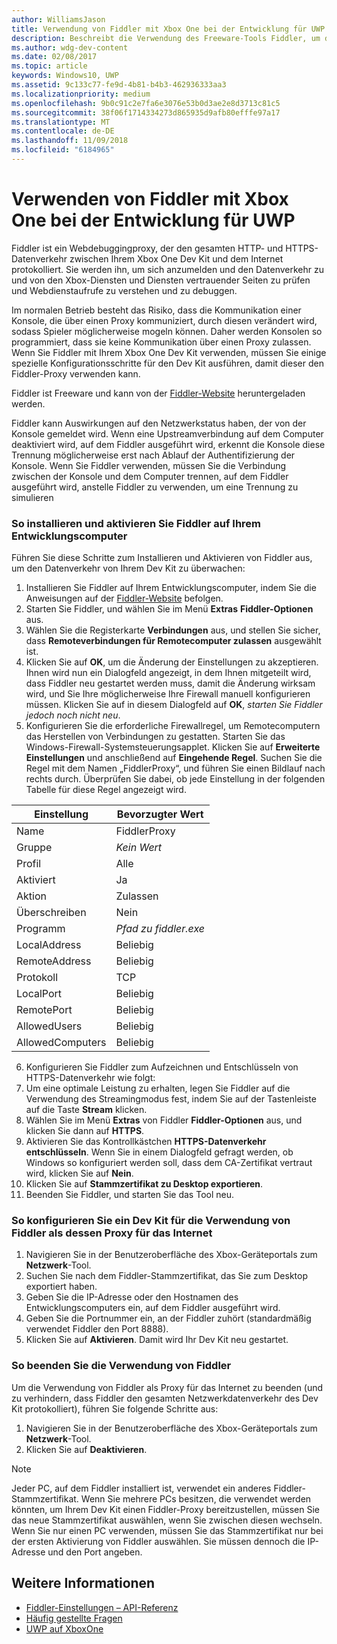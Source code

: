 ```yaml
---
author: WilliamsJason
title: Verwendung von Fiddler mit Xbox One bei der Entwicklung für UWP
description: Beschreibt die Verwendung des Freeware-Tools Fiddler, um den Netzwerkverkehr für ein Xbox One Dev Kit für UWP anzuzeigen.
ms.author: wdg-dev-content
ms.date: 02/08/2017
ms.topic: article
keywords: Windows10, UWP
ms.assetid: 9c133c77-fe9d-4b81-b4b3-462936333aa3
ms.localizationpriority: medium
ms.openlocfilehash: 9b0c91c2e7fa6e3076e53b0d3ae2e8d3713c81c5
ms.sourcegitcommit: 38f06f1714334273d865935d9afb80efffe97a17
ms.translationtype: MT
ms.contentlocale: de-DE
ms.lasthandoff: 11/09/2018
ms.locfileid: "6184965"
---
```

# <a name="how-to-use-fiddler-with-xbox-one-when-developing-for-uwp"></a>Verwenden von Fiddler mit Xbox One bei der Entwicklung für UWP

Fiddler ist ein Webdebuggingproxy, der den gesamten HTTP- und HTTPS-Datenverkehr zwischen Ihrem Xbox One Dev Kit und dem Internet protokolliert. Sie werden ihn, um sich anzumelden und den Datenverkehr zu und von den Xbox-Diensten und Diensten vertrauender Seiten zu prüfen und Webdienstaufrufe zu verstehen und zu debuggen. 

Im normalen Betrieb besteht das Risiko, dass die Kommunikation einer Konsole, die über einen Proxy kommuniziert, durch diesen verändert wird, sodass Spieler möglicherweise mogeln können. Daher werden Konsolen so programmiert, dass sie keine Kommunikation über einen Proxy zulassen. Wenn Sie Fiddler mit Ihrem Xbox One Dev Kit verwenden, müssen Sie einige spezielle Konfigurationsschritte für den Dev Kit ausführen, damit dieser den Fiddler-Proxy verwenden kann. 

Fiddler ist Freeware und kann von der [Fiddler-Website](http://www.fiddler2.com/fiddler2/) heruntergeladen werden. 

Fiddler kann Auswirkungen auf den Netzwerkstatus haben, der von der Konsole gemeldet wird. Wenn eine Upstreamverbindung auf dem Computer deaktiviert wird, auf dem Fiddler ausgeführt wird, erkennt die Konsole diese Trennung möglicherweise erst nach Ablauf der Authentifizierung der Konsole. Wenn Sie Fiddler verwenden, müssen Sie die Verbindung zwischen der Konsole und dem Computer trennen, auf dem Fiddler ausgeführt wird, anstelle Fiddler zu verwenden, um eine Trennung zu simulieren

### <a name="to-install-and-enable-fiddler-on-your-development-pc"></a>So installieren und aktivieren Sie Fiddler auf Ihrem Entwicklungscomputer
Führen Sie diese Schritte zum Installieren und Aktivieren von Fiddler aus, um den Datenverkehr von Ihrem Dev Kit zu überwachen:

1. Installieren Sie Fiddler auf Ihrem Entwicklungscomputer, indem Sie die Anweisungen auf der [Fiddler-Website](http://www.fiddler2.com/fiddler2/) befolgen. 
2. Starten Sie Fiddler, und wählen Sie im Menü **Extras** **Fiddler-Optionen** aus. 
3. Wählen Sie die Registerkarte **Verbindungen** aus, und stellen Sie sicher, dass **Remoteverbindungen für Remotecomputer zulassen** ausgewählt ist. 
4. Klicken Sie auf **OK**, um die Änderung der Einstellungen zu akzeptieren. Ihnen wird nun ein Dialogfeld angezeigt, in dem Ihnen mitgeteilt wird, dass Fiddler neu gestartet werden muss, damit die Änderung wirksam wird, und Sie Ihre möglicherweise Ihre Firewall manuell konfigurieren müssen. Klicken Sie auf in diesem Dialogfeld auf **OK**, *starten Sie Fiddler jedoch noch nicht neu*.
5. Konfigurieren Sie die erforderliche Firewallregel, um Remotecomputern das Herstellen von Verbindungen zu gestatten. Starten Sie das Windows-Firewall-Systemsteuerungsapplet. Klicken Sie auf **Erweiterte Einstellungen** und anschließend auf **Eingehende Regel**. Suchen Sie die Regel mit dem Namen „FiddlerProxy“, und führen Sie einen Bildlauf nach rechts durch. Überprüfen Sie dabei, ob jede Einstellung in der folgenden Tabelle für diese Regel angezeigt wird.
  
  | Einstellung           | Bevorzugter Wert                |
  | ----              | ----                           |
  | Name              | FiddlerProxy                   |
  | Gruppe             | *Kein Wert* |
  | Profil           | Alle                            |
  | Aktiviert           | Ja                            |
  | Aktion            | Zulassen                          |
  | Überschreiben          | Nein                             |
  | Programm           | *Pfad zu fiddler.exe*          |
  | LocalAddress      | Beliebig                            |
  | RemoteAddress     | Beliebig                            |
  | Protokoll          | TCP                            |
  | LocalPort         | Beliebig                            |
  | RemotePort        | Beliebig                            |
  | AllowedUsers      | Beliebig                            |
  | AllowedComputers  | Beliebig                            |


6. Konfigurieren Sie Fiddler zum Aufzeichnen und Entschlüsseln von HTTPS-Datenverkehr wie folgt:
  1. Um eine optimale Leistung zu erhalten, legen Sie Fiddler auf die Verwendung des Streamingmodus fest, indem Sie auf der Tastenleiste auf die Taste **Stream** klicken.
  2. Wählen Sie im Menü **Extras** von Fiddler **Fiddler-Optionen** aus, und klicken Sie dann auf **HTTPS**.
  3. Aktivieren Sie das Kontrollkästchen **HTTPS-Datenverkehr entschlüsseln**. Wenn Sie in einem Dialogfeld gefragt werden, ob Windows so konfiguriert werden soll, dass dem CA-Zertifikat vertraut wird, klicken Sie auf **Nein**.
  4. Klicken Sie auf **Stammzertifikat zu Desktop exportieren**.
7. Beenden Sie Fiddler, und starten Sie das Tool neu.

### <a name="to-configure-a-dev-kit-to-use-fiddler-as-its-proxy-to-the-internet"></a>So konfigurieren Sie ein Dev Kit für die Verwendung von Fiddler als dessen Proxy für das Internet

1. Navigieren Sie in der Benutzeroberfläche des Xbox-Geräteportals zum **Netzwerk**-Tool.
2. Suchen Sie nach dem Fiddler-Stammzertifikat, das Sie zum Desktop exportiert haben. 
3. Geben Sie die IP-Adresse oder den Hostnamen des Entwicklungscomputers ein, auf dem Fiddler ausgeführt wird.
4. Geben Sie die Portnummer ein, an der Fiddler zuhört (standardmäßig verwendet Fiddler den Port 8888). 
5. Klicken Sie auf **Aktivieren**. Damit wird Ihr Dev Kit neu gestartet.

### <a name="to-stop-using-fiddler"></a>So beenden Sie die Verwendung von Fiddler
Um die Verwendung von Fiddler als Proxy für das Internet zu beenden (und zu verhindern, dass Fiddler den gesamten Netzwerkdatenverkehr des Dev Kit protokolliert), führen Sie folgende Schritte aus:

1. Navigieren Sie in der Benutzeroberfläche des Xbox-Geräteportals zum **Netzwerk**-Tool.
2. Klicken Sie auf **Deaktivieren**.

> [!NOTE]
> Jeder PC, auf dem Fiddler installiert ist, verwendet ein anderes Fiddler-Stammzertifikat. Wenn Sie mehrere PCs besitzen, die verwendet werden könnten, um Ihrem Dev Kit einen Fiddler-Proxy bereitzustellen, müssen Sie das neue Stammzertifikat auswählen, wenn Sie zwischen diesen wechseln. Wenn Sie nur einen PC verwenden, müssen Sie das Stammzertifikat nur bei der ersten Aktivierung von Fiddler auswählen. Sie müssen dennoch die IP-Adresse und den Port angeben.

## <a name="see-also"></a>Weitere Informationen
- [Fiddler-Einstellungen – API-Referenz](wdp-fiddler-api.md)
- [Häufig gestellte Fragen](frequently-asked-questions.md)
- [UWP auf XboxOne](index.md)




